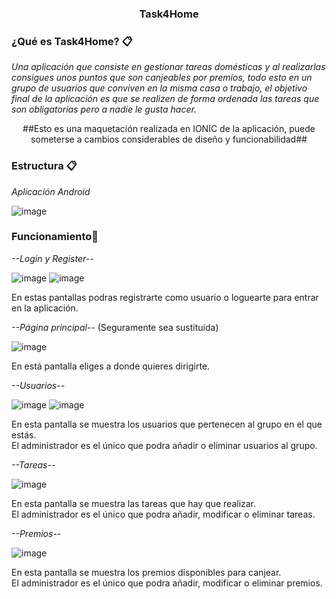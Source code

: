 <h3 align="center">Task4Home</h3>


### ¿Qué es Task4Home? 📋

_Una aplicación que consiste en gestionar tareas domésticas y al realizarlas consigues unos puntos que son canjeables por premios, todo esto en un grupo de usuarios que conviven en la misma casa o trabajo, el objetivo final de la aplicación es que se realizen de forma ordenada las tareas que son obligatorias pero a nadie le gusta hacer._

<p align="center">##Esto es una maquetación realizada en IONIC de la aplicación, puede someterse a cambios considerables de diseño y funcionabilidad##</p>


### Estructura 📋

_Aplicación Android_

![image](https://user-images.githubusercontent.com/55530657/161503483-7ed9a8f7-ed9f-4b15-b108-1555d296f822.png)

### Funcionamiento🔧

_--Login y Register--_

![image](https://user-images.githubusercontent.com/55530657/145399024-4727977d-990a-4a51-9c4e-a32abf08c8df.png)
![image](https://user-images.githubusercontent.com/55530657/145399552-27a2654f-2126-4615-aab9-92ca9c45765a.png)

En estas pantallas podras registrarte como usuario o loguearte para entrar en la aplicación.

_--Página principal--_ (Seguramente sea sustituida)

![image](https://user-images.githubusercontent.com/55530657/145399630-cc65c58e-ed94-4908-8583-ced42c9678f7.png)

En está pantalla eliges a donde quieres dirigirte.

_--Usuarios--_

![image](https://user-images.githubusercontent.com/55530657/145399681-515f7107-74a3-44c6-a716-073d0f1335b9.png)
![image](https://user-images.githubusercontent.com/55530657/145399764-f3cbeb16-34ec-4f06-9057-5a26719409c3.png)

En esta pantalla se muestra los usuarios que pertenecen al grupo en el que estás.<br>
El administrador es el único que podra añadir o eliminar usuarios al grupo.

_--Tareas--_

![image](https://user-images.githubusercontent.com/55530657/145399863-d879a022-45b4-461d-ba98-75f91c5bc09c.png)

En esta pantalla se muestra las tareas que hay que realizar.<br>
El administrador es el único que podra añadir, modificar o eliminar tareas.

_--Premios--_

![image](https://user-images.githubusercontent.com/55530657/145400030-564d4462-9737-424a-b5cd-098d17144a43.png)

En esta pantalla se muestra los premios disponibles para canjear.<br>
El administrador es el único que podra añadir, modificar o eliminar premios.
